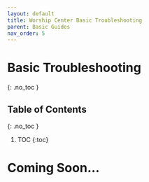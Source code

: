 ```yaml
---
layout: default
title: Worship Center Basic Troubleshooting
parent: Basic Guides
nav_order: 5
---
```


# Basic Troubleshooting
{: .no_toc }

## Table of Contents
{: .no_toc }

1. TOC
{:toc}


# Coming Soon...
